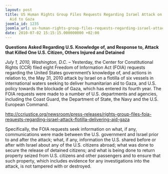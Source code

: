 ```yaml
---
layout: post
title: US Human Rights Group Files Requests Regarding Israel Attack on Flotilla Delivering
  Aid to Gaza
joomla_id: 1235
joomla_url: us-human-rights-group-files-requests-regarding-israel-attack-on-flotilla-delivering-aid-to-gaza
date: 2010-07-02 15:15:15.000000000 +02:00
---
```

<p><strong>Questions Asked Regarding U.S. Knowledge of, and Response to, Attack that Killed One U.S. Citizen, Others Injured and Detained</strong></p>
<p><em>July 1, 2010, Washington, D.C</em>. – Yesterday, the Center for Constitutional Rights (CCR) filed eight Freedom of Information Act (FOIA) requests regarding the United States government’s knowledge of, and actions in relation to, the May 31, 2010 attack by Israel on a flotilla of six vessels in international waters seeking to deliver humanitarian aid to Gaza, and U.S. policy towards the blockade of Gaza, which has entered its fourth year. The FOIA requests were made to a number of U.S. departments and agencies, including the Coast Guard, the Department of State, the Navy and the U.S. European Command.</p>
<p><a href="http://ccrjustice.org/newsroom/press-releases/rights-group-files-foia-requests-regarding-israel-attack-flotilla-delivering-aid-gaza">http://ccrjustice.org/newsroom/press-releases/rights-group-files-foia-requests-regarding-israel-attack-flotilla-delivering-aid-gaza</a></p>
<p>Specifically, the FOIA requests seek information on what, if any, communications were made between the U.S. government and Israel prior to and after the attack; what, if any, information the U.S. shared before or after with Israel about any of the U.S. citizens abroad; what was done to secure the release of detained citizens; and what is being done to return property seized from U.S. citizens and other passengers and to ensure that such property, which includes evidence for any investigations into the attack, is not tampered with or destroyed.</p>
